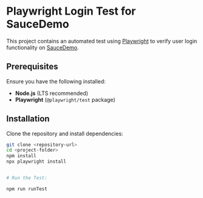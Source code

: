 # Playwright Login Test for SauceDemo

This project contains an automated test using [Playwright](https://playwright.dev/) to verify user login functionality on [SauceDemo](https://www.saucedemo.com/v1/).


## Prerequisites

Ensure you have the following installed:
- **Node.js** (LTS recommended)
- **Playwright** (`@playwright/test` package)

## Installation

Clone the repository and install dependencies:

```sh
git clone <repository-url>
cd <project-folder>
npm install
npx playwright install


# Run the Test:

npm run runTest



